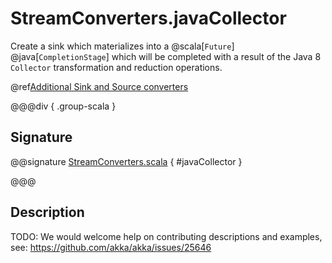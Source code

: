 # StreamConverters.javaCollector

Create a sink which materializes into a @scala[`Future`] @java[`CompletionStage`] which will be completed with a result of the Java 8 `Collector` transformation and reduction operations.

@ref[Additional Sink and Source converters](../index.md#additional-sink-and-source-converters)

@@@div { .group-scala }

## Signature

@@signature [StreamConverters.scala](/akka-stream/src/main/scala/akka/stream/scaladsl/StreamConverters.scala) { #javaCollector }

@@@

## Description

TODO: We would welcome help on contributing descriptions and examples, see: https://github.com/akka/akka/issues/25646
